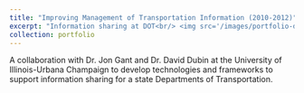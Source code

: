 ```yaml
---
title: "Improving Management of Transportation Information (2010-2012)"
excerpt: "Information sharing at DOT<br/> <img src='/images/portfolio-dot.png'>"
collection: portfolio
---
```


A collaboration with Dr. Jon Gant and Dr. David Dubin at the University of Illinois-Urbana Champaign to develop technologies and frameworks to support information sharing for a state Departments of Transportation. 